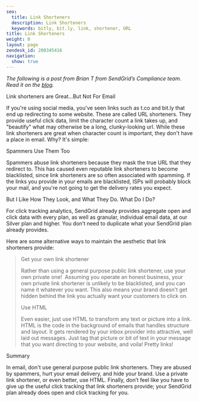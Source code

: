 ```yaml
---
seo:
  title: Link Shorteners
  description: Link Shorteners
  keywords: bitly, bit.ly, link, shortener, URL
title: Link Shorteners
weight: 0
layout: page
zendesk_id: 200345416
navigation:
  show: true
---
```


_The following is a post from Brian T from SendGrid’s Compliance team. Read it on the [blog](http://blog.sendgrid.com/link-shorteners-not-for-email/)._

Link shorteners are Great…But Not For Email

If you're using social media, you've seen links such as t.co and bit.ly that end up redirecting to some website. These are called URL shorteners. They provide useful click data, limit the character count a link takes up, and "beautify" what may otherwise be a long, clunky-looking url. While these link shorteners are great when character count is important, they don't have a place in email. Why? It's simple:

Spammers Use Them Too

Spammers abuse link shorteners because they mask the true URL that they redirect to. This has caused even reputable link shorteners to become blacklisted, since link shorteners are so often associated with spamming. If the links you provide in your emails are blacklisted, ISPs will probably block your mail, and you're not going to get the delivery rates you expect.

But I Like How They Look, and What They Do. What Do I Do?

For click tracking analytics, SendGrid already provides aggregate open and click data with every plan, as well as granular, individual email data, at our Silver plan and higher. You don’t need to duplicate what your SendGrid plan already provides.

Here are some alternative ways to maintain the aesthetic that link shorteners provide:

> Get your own link shortener
> 
> Rather than using a general purpose public link shortener, use your own private one! &nbsp;Assuming you operate an honest business, your own private link shortener is unlikely to be blacklisted, and you can name it whatever you want. This also means your brand doesn't get hidden behind the link you actually want your customers to click on.
> 
> Use HTML
> 
> Even easier, just use HTML to transform any text or picture into a link. HTML is the code in the background of emails that handles structure and layout. It gets rendered by your inbox provider into attractive, well laid out messages. Just tag that picture or bit of text in your message that you want directing to your website, and voila! Pretty links!

Summary

In email, don't use general purpose public link shorteners. They are abused by spammers, hurt your email delivery, and hide your brand. Use a private link shortener, or even better, use HTML. Finally, don’t feel like you have to give up the useful click tracking that link shorteners provide; your SendGrid plan already does open and click tracking for you.

&nbsp;

&nbsp;

&nbsp;


